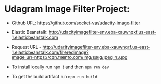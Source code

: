 # Udagram Image Filter Project:

- Github URL: https://github.com/socket-var/udacity-image-filter
- Elastic Beanstalk: http://udacityimagefilter-env.eba-xauwnqxf.us-east-1.elasticbeanstalk.com
- Request URL - http://udacityimagefilter-env.eba-xauwnqxf.us-east-1.elasticbeanstalk.com/filteredimage?image_url=https://cdn.fileinfo.com/img/ss/lg/jpeg_43.jpg

- To install locally run `npm i` and then `npm run dev`
- To get the build artifact run `npm run build`

